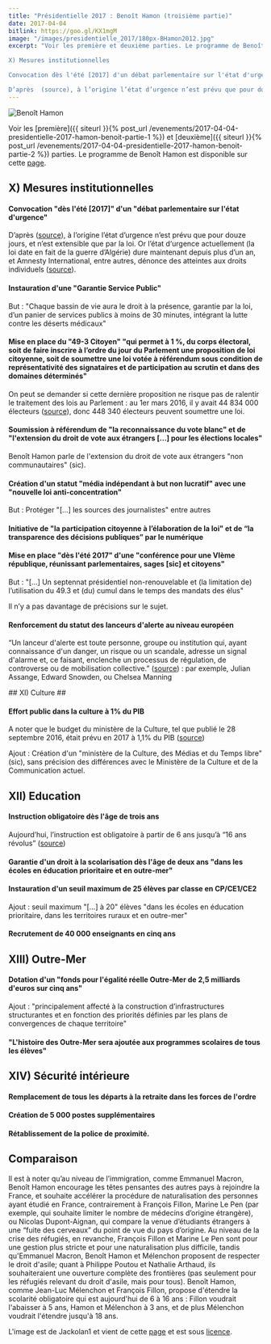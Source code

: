 ```yaml
---
title: "Présidentielle 2017 : Benoît Hamon (troisième partie)"
date: 2017-04-04
bitlink: https://goo.gl/KX1mgM
image: "/images/presidentielle_2017/180px-BHamon2012.jpg"
excerpt: "Voir les première et deuxième parties. Le programme de Benoît Hamon est disponible sur cette page.

X) Mesures institutionnelles

Convocation dès l'été [2017] d'un débat parlementaire sur l'état d'urgence

D’après  (source), à l’origine l’état d’urgence n’est prévu que pour douze jours, et n’est extensible que par la loi. Or l’état d‘urgence actuellement (la loi date en fait..."
---
```


![Benoît Hamon](/images/presidentielle_2017/180px-BHamon2012.jpg) 

Voir les [première]({{ siteurl }}{% post_url /evenements/2017-04-04-presidentielle-2017-hamon-benoit-partie-1 %}) et [deuxième]({{ siteurl }}{% post_url /evenements/2017-04-04-presidentielle-2017-hamon-benoit-partie-2 %}) parties. Le programme de Benoît Hamon est disponible sur cette [page](https://www.benoithamon2017.fr/wp-content/uploads/2017/03/projet-web1.pdf).

## X) Mesures institutionnelles ##

#### Convocation "dès l'été [2017]" d'un "débat parlementaire sur l'état d'urgence" ####

D’après  ([source](https://www.legifrance.gouv.fr/affichTexte.do?cidTexte=JORFTEXT000000695350)), à l’origine l’état d’urgence n’est prévu que pour douze jours, et n’est extensible que par la loi. Or l’état d‘urgence actuellement (la loi date en fait de la guerre d’Algérie) dure maintenant depuis plus d’un an, et Amnesty International, entre autres, dénonce des atteintes aux droits individuels  ([source](https://www.amnesty.fr/actualites/rapport-france)).

#### Instauration d'une "Garantie Service Public" ####

But : "Chaque bassin de vie aura le droit à la présence, garantie par la loi, d’un panier de services publics à moins de 30 minutes, intégrant la lutte contre les déserts médicaux"

#### Mise en place du "49-3 Citoyen" "qui permet à 1 %, du corps électoral, soit de faire inscrire à l’ordre du jour du Parlement une proposition de loi citoyenne, soit de soumettre une loi votée à référendum sous condition de représentativité des signataires et de participation au scrutin et dans des domaines déterminés" ####

On peut se demander si cette dernière proposition ne risque pas de ralentir le traitement des lois au Parlement : au 1er mars 2016, il y avait 44 834 000 électeurs ([source](https://www.insee.fr/fr/statistiques/2499456)), donc 448 340 électeurs peuvent soumettre une loi.

#### Soumission à référendum de "la reconnaissance du vote blanc" et de "l'extension du droit de vote aux étrangers [...] pour les élections locales" ####

Benoît Hamon parle de l'extension du droit de vote aux étrangers "non communautaires" (sic).

#### Création d'un statut "média indépendant à but non lucratif" avec une "nouvelle loi anti-concentration" ####

But : Protéger "[...] les sources des journalistes" entre autres

#### Initiative de "la participation citoyenne à l’élaboration de la loi" et de “la transparence des décisions publiques” par le numérique ####

#### Mise en place "dès l'été 2017" d'une "conférence pour une VIème république, réunissant parlementaires, sages [sic] et citoyens" ####

But : "[...] Un septennat présidentiel non-renouvelable et (la limitation de) l’utilisation du 49.3 et (du) cumul dans le temps des mandats des élus"

Il n’y a pas davantage de précisions sur le sujet.

#### Renforcement du statut des lanceurs d'alerte au niveau européen ####

“Un lanceur d'alerte est toute personne, groupe ou institution qui, ayant connaissance d'un danger, un risque ou un scandale, adresse un signal d'alarme et, ce faisant, enclenche un processus de régulation, de controverse ou de mobilisation collective.”  ([source](https://fr.wikipedia.org/wiki/Lanceur_d%27alerte)) : par exemple, Julian Assange, Edward Snowden, ou Chelsea Manning

## XI) Culture ##

#### Effort public dans la culture à 1% du PIB ####

A noter que le budget du ministère de la Culture, tel que publié le 28 septembre 2016, était prévu en 2017 à 1,1% du PIB  ([source](http://www.culturecommunication.gouv.fr/Actualites/Projet-de-loi-de-finances-2017-de-la-culture))

Ajout : Création d'un "ministère de la Culture, des Médias et du Temps libre" (sic), sans précision des différences avec le Ministère de la Culture et de la Communication actuel.

## XII) Education ##

#### Instruction obligatoire dès l'âge de trois ans ####

Aujourd’hui, l’instruction est obligatoire à partir de 6 ans jusqu’à “16 ans révolus”  ([source](https://www.service-public.fr/particuliers/vosdroits/F1898))

#### Garantie d'un droit à la scolarisation dès l'âge de deux ans "dans les écoles en éducation prioritaire et en outre-mer" ####

#### Instauration d'un seuil maximum de 25 élèves par classe en CP/CE1/CE2 ####

Ajout : seuil maximum "[...] à 20" élèves "dans les écoles en éducation prioritaire, dans les territoires ruraux et en outre-mer"

#### Recrutement de 40 000 enseignants en cinq ans ####

## XIII) Outre-Mer ##

#### Dotation d'un "fonds pour l'égalité réelle Outre-Mer de 2,5 milliards d'euros sur cinq ans" ####

Ajout : "principalement affecté à la construction d’infrastructures structurantes et en fonction des priorités définies par les plans de convergences de chaque territoire"

#### "L'histoire des Outre-Mer sera ajoutée aux programmes scolaires de tous les élèves" ####

## XIV) Sécurité intérieure ##

#### Remplacement de tous les départs à la retraite dans les forces de l'ordre ####

#### Création de 5 000 postes supplémentaires ####

#### Rétablissement de la police de proximité. ####

## Comparaison ##

Il est à noter qu’au niveau de l’immigration, comme Emmanuel Macron, Benoît Hamon encourage les têtes pensantes des autres pays à rejoindre la France, et souhaite accélérer la procédure de naturalisation des personnes ayant étudié en France, contrairement à François Fillon, Marine Le Pen (par exemple, qui souhaite limiter le nombre de médecins d’origine étrangère), ou Nicolas Dupont-Aignan, qui compare la venue d’étudiants étrangers à une “fuite des cerveaux” du point de vue du pays d’origine. Au niveau de la crise des réfugiés, en revanche, François Fillon et Marine Le Pen sont pour une gestion plus stricte et pour une naturalisation plus difficile, tandis qu'Emmanuel Macron, Benoît Hamon et Mélenchon proposent de respecter le droit d'asile; quant à Philippe Poutou et Nathalie Arthaud, ils souhaiteraient une ouverture complète des frontières (pas seulement pour les réfugiés relevant du droit d'asile, mais pour tous).
Benoît Hamon, comme Jean-Luc Mélenchon et François Fillon, propose d'étendre la scolarité obligatoire qui est aujourd'hui de 6 à 16 ans : Fillon voudrait l'abaisser à 5 ans, Hamon et Mélenchon à 3 ans, et de plus Mélenchon voudrait l'étendre jusqu'à 18 ans.

L'image est de Jackolan1 et vient de cette [page](https://fr.wikipedia.org/wiki/Beno%C3%AEt_Hamon#/media/File:BHamon2012.jpg) et est sous [licence](https://creativecommons.org/licenses/by-sa/3.0/).


